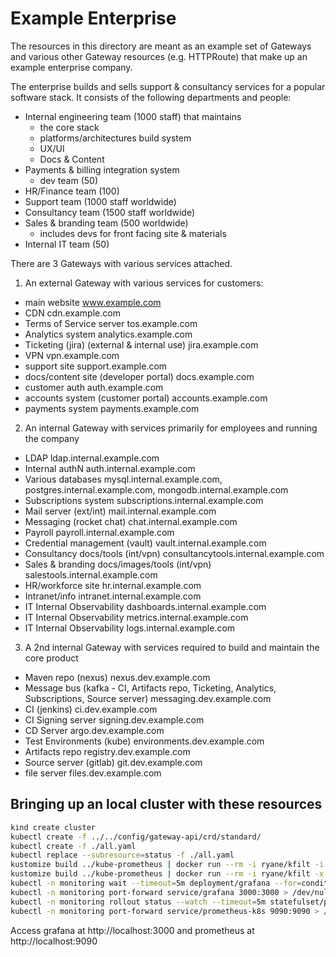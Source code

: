 # Example Enterprise

The resources in this directory are meant as an example set of Gateways and various
other Gateway resources (e.g. HTTPRoute) that make up an example enterprise
company.

The enterprise builds and sells support & consultancy services for a popular
software stack. It consists of the following departments and people:

- Internal engineering team (1000 staff) that maintains
  - the core stack
  - platforms/architectures build system
  - UX/UI
  - Docs & Content
- Payments & billing integration system
  - dev team (50)
- HR/Finance team (100)
- Support team (1000 staff worldwide)
- Consultancy team (1500 staff worldwide)
- Sales & branding team (500 worldwide)
  - includes devs for front facing site & materials
- Internal IT team (50)

There are 3 Gateways with various services attached.

1. An external Gateway with various services for customers:

- main website www.example.com
- CDN cdn.example.com
- Terms of Service server tos.example.com
- Analytics system analytics.example.com
- Ticketing (jira) (external & internal use) jira.example.com
- VPN vpn.example.com
- support site support.example.com
- docs/content site (developer portal) docs.example.com
- customer auth auth.example.com
- accounts system (customer portal) accounts.example.com
- payments system payments.example.com

2. An internal Gateway with services primarily for employees and running the company

- LDAP ldap.internal.example.com
- Internal authN auth.internal.example.com
- Various databases mysql.internal.example.com, postgres.internal.example.com, mongodb.internal.example.com
- Subscriptions system subscriptions.internal.example.com
- Mail server (ext/int) mail.internal.example.com
- Messaging (rocket chat) chat.internal.example.com
- Payroll payroll.internal.example.com
- Credential management (vault) vault.internal.example.com
- Consultancy docs/tools (int/vpn) consultancytools.internal.example.com
- Sales & branding docs/images/tools (int/vpn) salestools.internal.example.com
- HR/workforce site hr.internal.example.com
- Intranet/info intranet.internal.example.com
- IT Internal Observability dashboards.internal.example.com
- IT Internal Observability metrics.internal.example.com
- IT Internal Observability logs.internal.example.com

3. A 2nd internal Gateway with services required to build and maintain the core product

- Maven repo (nexus) nexus.dev.example.com
- Message bus (kafka - CI, Artifacts repo, Ticketing, Analytics, Subscriptions, Source server) messaging.dev.example.com
- CI (jenkins) ci.dev.example.com
- CI Signing server signing.dev.example.com
- CD Server argo.dev.example.com
- Test Environments (kube) environments.dev.example.com
- Artifacts repo registry.dev.example.com
- Source server (gitlab) git.dev.example.com
- file server files.dev.example.com

## Bringing up an local cluster with these resources

```bash
kind create cluster
kubectl create -f ../../config/gateway-api/crd/standard/
kubectl create -f ./all.yaml
kubectl replace --subresource=status -f ./all.yaml
kustomize build ../kube-prometheus | docker run --rm -i ryane/kfilt -i kind=CustomResourceDefinition | kubectl apply --server-side -f -
kustomize build ../kube-prometheus | docker run --rm -i ryane/kfilt -x kind=CustomResourceDefinition | kubectl apply -f -
kubectl -n monitoring wait --timeout=5m deployment/grafana --for=condition=Available
kubectl -n monitoring port-forward service/grafana 3000:3000 > /dev/null &
kubectl -n monitoring rollout status --watch --timeout=5m statefulset/prometheus-k8s
kubectl -n monitoring port-forward service/prometheus-k8s 9090:9090 > /dev/null &
```

Access grafana at http://localhost:3000 and prometheus at http://localhost:9090
